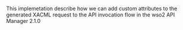This implemetation describe how we can add custom attributes to the generated XACML request to the API invocation flow in the wso2 API Manager 2.1.0 

